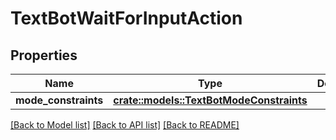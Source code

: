 # TextBotWaitForInputAction

## Properties

Name | Type | Description | Notes
------------ | ------------- | ------------- | -------------
**mode_constraints** | [**crate::models::TextBotModeConstraints**](TextBotModeConstraints.md) |  | 

[[Back to Model list]](../README.md#documentation-for-models) [[Back to API list]](../README.md#documentation-for-api-endpoints) [[Back to README]](../README.md)


